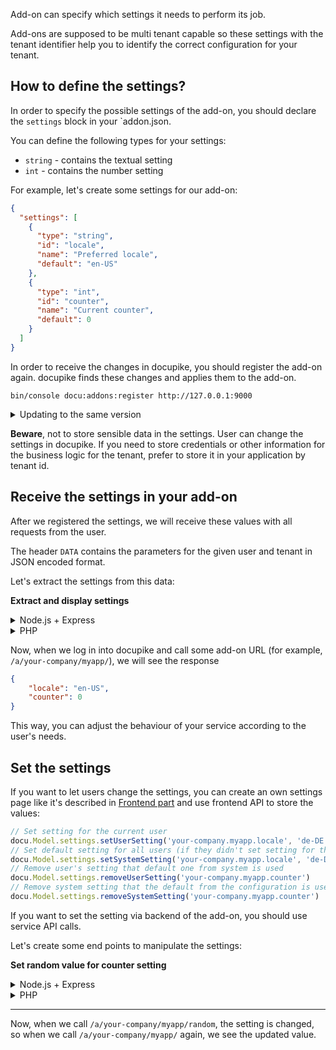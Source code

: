Add-on can specify which settings it needs to perform its job.

Add-ons are supposed to be multi tenant capable so these settings with the tenant identifier help you to identify the correct configuration for your tenant.

## How to define the settings?

In order to specify the possible settings of the add-on, you should declare the `settings` block in your `addon.json.

You can define the following types for your settings:

* `string` - contains the textual setting
* `int` - contains the number setting

For example, let's create some settings for our add-on:

```json
{
  "settings": [
    {
      "type": "string",
      "id": "locale",
      "name": "Preferred locale",
      "default": "en-US"
    },
    {
      "type": "int",
      "id": "counter",
      "name": "Current counter",
      "default": 0
    }
  ]
}
```

In order to receive the changes in docupike, you should register the add-on again. docupike finds these changes and applies them to the add-on.

```shell
bin/console docu:addons:register http://127.0.0.1:9000
```

<details>
    <summary>Updating to the same version</summary>

Usually, you have to increase the version of your add-on to show that it contains changes.

You can enforce the registration process for your add-on with the same version by passing `--force` flag to the register command.
</details>

**Beware**, not to store sensible data in the settings. User can change the settings in docupike.
If you need to store credentials or other information for the business logic for the tenant, prefer to store it in your application by tenant id.

## Receive the settings in your add-on

After we registered the settings, we will receive these values with all requests from the user.

The header `DATA` contains the parameters for the given user and tenant in JSON encoded format.

Let's extract the settings from this data:

**Extract and display settings**
<details>
    <summary>Node.js + Express</summary>

Adjust your index.js file to extract data from the `DATA` header and write it down to the response.

Let's create a helper function to extract the data from the header and use it in our endpoint

```js
const express = require('express');
const app = express();
const port = 9000;
const extract = req => {
    const data = req.headers['data'] || '{}';
    return JSON.parse(data) || {};
};
app.use(express.static('public'));

app.get('/*', (req, res) => {
    const settings = extract(req).settings || {};
    res.send(JSON.stringify(settings));
});

app.listen(port, '0.0.0.0', () => {
    console.log(`Example app listening on port ${port}`);
});
```
</details>

<details>
    <summary>PHP</summary>

Create a `public/index.php` file with such content:

```php
<?php
$dataHeader = $_SERVER['HTTP_DATA'] ?? '{}';
$data = json_decode($dataHeader, true);
$settings = $data['settings'] ?? [];

echo json_encode($settings);
```
</details>

Now, when we log in into docupike and call some add-on URL (for example, `/a/your-company/myapp/`), we will see the response

```json
{
    "locale": "en-US",
    "counter": 0
}
```

This way, you can adjust the behaviour of your service according to the user's needs.

## Set the settings

If you want to let users change the settings, you can create an own settings page like it's described in [Frontend part](./frontend.md) and use frontend API to store the values:

```js
// Set setting for the current user
docu.Model.settings.setUserSetting('your-company.myapp.locale', 'de-DE');
// Set default setting for all users (if they didn't set setting for them)
docu.Model.settings.setSystemSetting('your-company.myapp.locale', 'de-DE');
// Remove user's setting that default one from system is used
docu.Model.settings.removeUserSetting('your-company.myapp.counter')
// Remove system setting that the default from the configuration is used
docu.Model.settings.removeSystemSetting('your-company.myapp.counter')
```

If you want to set the setting via backend of the add-on, you should use service API calls.

Let's create some end points to manipulate the settings:

**Set random value for counter setting**

<details>
    <summary>Node.js + Express</summary>

Let's add a new endpoint `/random` that will make an API call to set a random number to counter.

Install the library to make a call:

```shell
npm install axios
```

and add the code in `index.js`:

```js
const axios = require('axios');
// ...
app.get('/random', async (req, res) => {
    const {url, apikey} = extract(req).docu || {};
    const newValue = Math.round(Math.random() * 100);
    await axios.put(url + "/v2/setting/user/your-company.myapp.counter", {
        value: JSON.stringify(newValue),
        userId: null
    }, {
        headers: {
            "X-API-TOKEN": apikey
        }
    });
    res.send({
        value: newValue
    });
});
```

</details>

<details>
    <summary>PHP</summary>

Let's make a call using cURL. Put the following content into `public/index.php`:

```php
<?php
$dataHeader = $_SERVER['HTTP_DATA'] ?? '{}';
$data = json_decode($dataHeader, true);
$settings = $data['settings'] ?? [];

switch ($_GET['path'] ?? '') {
    case 'random':
    {
        $newValue = rand(0, 100);
        $curl = curl_init();
        $server = $data['docu']['url'];
        $apiToken = $data['docu']['apikey'];
        $body = json_encode([
            'value' => json_encode($newValue),
        ]);

        curl_setopt_array($curl, [
            CURLOPT_CUSTOMREQUEST => 'PUT',
            CURLOPT_HTTPHEADER => [
                'Content-Type: application/json',
                "CONTENT_TYPE: application/json",
                'Content-Length: ' . strlen($body),
                "X-API-TOKEN: $apiToken",
            ],
            CURLOPT_RETURNTRANSFER => 1,
            CURLOPT_URL => $server . '/v2/setting/user/your-company.myapp.counter',
            CURLOPT_POSTFIELDS => $body,
            CURLOPT_TIMEOUT => 1
        ]);
        curl_exec($curl);
        curl_close($curl);

        echo json_encode([
            'value' => $newValue,
        ]);
        exit;
    }
}

echo json_encode($data);
```

</details>

---

Now, when we call `/a/your-company/myapp/random`, the setting is changed, so when we call `/a/your-company/myapp/` again, we see the updated value.
